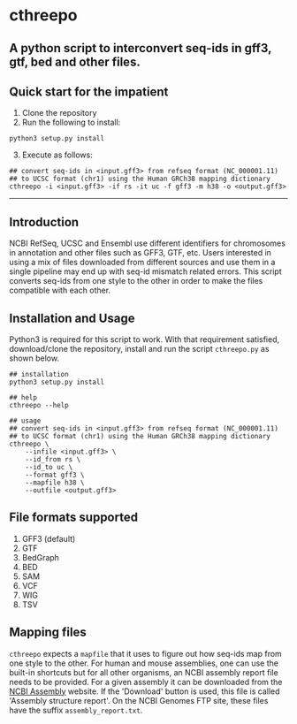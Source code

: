 # cthreepo
A python script to interconvert seq-ids in gff3, gtf, bed and other files.
---
## Quick start for the impatient
1. Clone the repository
2. Run the following to install: 
```
python3 setup.py install
```
3. Execute as follows:
```
## convert seq-ids in <input.gff3> from refseq format (NC_000001.11)
## to UCSC format (chr1) using the Human GRCh38 mapping dictionary
cthreepo -i <input.gff3> -if rs -it uc -f gff3 -m h38 -o <output.gff3>
```
---
## Introduction
NCBI RefSeq, UCSC and Ensembl use different identifiers for chromosomes in annotation and other files such as GFF3, GTF, etc. Users interested in using a mix of files downloaded from different sources and use them in a single pipeline may end up with seq-id mismatch related errors. This script converts seq-ids from one style to the other in order to make the files compatible with each other.

## Installation and Usage
Python3 is required for this script to work. With that requirement satisfied, download/clone the repository, install and run the script `cthreepo.py` as shown below.
```
## installation
python3 setup.py install

## help
cthreepo --help 

## usage
## convert seq-ids in <input.gff3> from refseq format (NC_000001.11)
## to UCSC format (chr1) using the Human GRCh38 mapping dictionary
cthreepo \
    --infile <input.gff3> \
    --id_from rs \
    --id_to uc \
    --format gff3 \
    --mapfile h38 \
    --outfile <output.gff3>
```

## File formats supported
1. GFF3 (default)
2. GTF
3. BedGraph
4. BED
5. SAM
6. VCF
7. WIG
8. TSV

## Mapping files
`cthreepo` expects a `mapfile` that it uses to figure out how seq-ids map from one style to the other. For human and mouse assemblies, one can use the built-in shortcuts but for all other organisms, an NCBI assembly report file needs to be provided. For a given assembly it can be downloaded from the [NCBI Assembly](https://www.ncbi.nlm.nih.gov/assembly) website. If the 'Download' button is used, this file is called 'Assembly structure report'. On the NCBI Genomes FTP site, these files have the suffix `assembly_report.txt`. 
